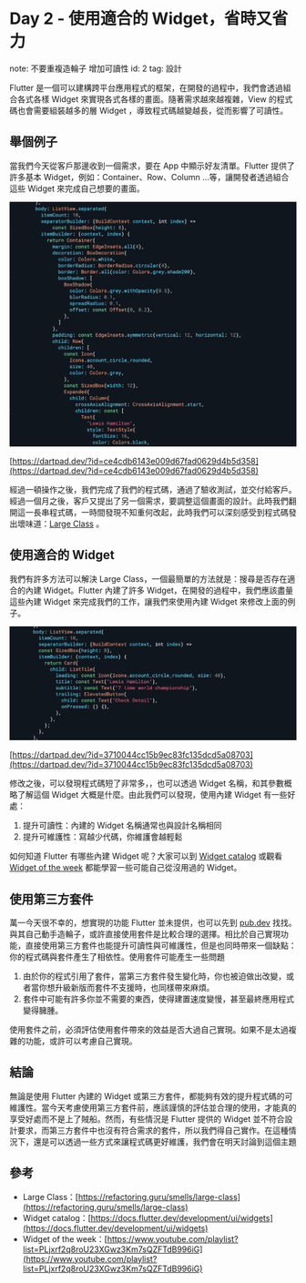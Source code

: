 # Day 2 - 使用適合的 Widget，省時又省力

note: 不要重複造輪子 增加可讀性
id: 2
tag: 設計

Flutter 是一個可以建構跨平台應用程式的框架，在開發的過程中，我們會透過組合各式各樣 Widget 來實現各式各樣的畫面。隨著需求越來越複雜，View 的程式碼也會需要組裝越多的層 Widget ，導致程式碼越變越長，從而影響了可讀性。

## 舉個例子

當我們今天從客戶那邊收到一個需求，要在 App 中顯示好友清單。Flutter 提供了許多基本 Widget，例如：Container、Row、Column …等，讓開發者透過組合這些 Widget 來完成自己想要的畫面。

![截圖 2022-09-16 下午10.38.58.png](Day%202%20-%20%E4%BD%BF%E7%94%A8%E9%81%A9%E5%90%88%E7%9A%84%20Widget%EF%BC%8C%E7%9C%81%E6%99%82%E5%8F%88%E7%9C%81%E5%8A%9B/%25E6%2588%25AA%25E5%259C%2596_2022-09-16_%25E4%25B8%258B%25E5%258D%258810.38.58.png)

[https://dartpad.dev/?id=ce4cdb6143e009d67fad0629d4b5d358](https://dartpad.dev/?id=ce4cdb6143e009d67fad0629d4b5d358)

經過一頓操作之後，我們完成了我們的程式碼，通過了驗收測試，並交付給客戶。經過一個月之後，客戶又提出了另一個需求，要調整這個畫面的設計。此時我們翻開這一長串程式碼，一時間發現不知重何改起，此時我們可以深刻感受到程式碼發出壞味道：[Large Class](https://refactoring.guru/smells/large-class) 。

## 使用適合的 Widget

我們有許多方法可以解決 Large Class，一個最簡單的方法就是：搜尋是否存在適合的內建 Widget。Flutter 內建了許多 Widget，在開發的過程中，我們應該盡量這些內建 Widget 來完成我們的工作，讓我們來使用內建 Widget 來修改上面的例子。

![截圖 2022-09-16 下午10.38.23.png](Day%202%20-%20%E4%BD%BF%E7%94%A8%E9%81%A9%E5%90%88%E7%9A%84%20Widget%EF%BC%8C%E7%9C%81%E6%99%82%E5%8F%88%E7%9C%81%E5%8A%9B/%25E6%2588%25AA%25E5%259C%2596_2022-09-16_%25E4%25B8%258B%25E5%258D%258810.38.23.png)

[https://dartpad.dev/?id=3710044cc15b9ec83fc135dcd5a08703](https://dartpad.dev/?id=3710044cc15b9ec83fc135dcd5a08703)

修改之後，可以發現程式碼短了非常多，，也可以透過 Widget 名稱，和其參數概略了解這個 Widget 大概是什麼。由此我們可以發現，使用內建 Widget 有一些好處：

1. 提升可讀性：內建的 Widget 名稱通常也與設計名稱相同
2. 提升可維護性：寫越少代碼，你維護會越輕鬆

如何知道 Flutter 有哪些內建 Widget 呢？大家可以到 [Widget catalog](https://docs.flutter.dev/development/ui/widgets) 或觀看 [Widget of the week](https://www.youtube.com/playlist?list=PLjxrf2q8roU23XGwz3Km7sQZFTdB996iG) 都能學習一些可能自己從沒用過的 Widget。

## 使用第三方套件

萬一今天很不幸的，想實現的功能 Flutter 並未提供，也可以先到 [pub.dev](http://pub.dev) 找找。與其自己動手造輪子，或許直接使用套件是比較合理的選擇。相比於自己實現功能，直接使用第三方套件也能提升可讀性與可維護性，但是也同時帶來一個缺點：你的程式碼與套件產生了相依性。使用套件可能產生一些問題

1. 由於你的程式引用了套件，當第三方套件發生變化時，你也被迫做出改變，或者當你想升級新版而套件不支援時，也同樣帶來麻煩。
2. 套件中可能有許多你並不需要的東西，使得建置速度變慢，甚至最終應用程式變得臃腫。

使用套件之前，必須評估使用套件帶來的效益是否大過自己實現。如果不是太過複雜的功能，或許可以考慮自己實現。

## 結論

無論是使用 Flutter 內建的 Widget 或第三方套件，都能夠有效的提升程式碼的可維護性。當今天考慮使用第三方套件前，應該謹慎的評估並合理的使用，才能真的享受好處而不是上了賊船。然而，有些情況是 Flutter 提供的 Widget 並不符合設計要求，而第三方套件中也沒有符合需求的套件，所以我們得自己實作。在這種情況下，還是可以透過一些方式來讓程式碼更好維護，我們會在明天討論到這個主題

## 參考

- Large Class：[https://refactoring.guru/smells/large-class](https://refactoring.guru/smells/large-class)
- Widget catalog：[https://docs.flutter.dev/development/ui/widgets](https://docs.flutter.dev/development/ui/widgets)
- Widget of the week：[https://www.youtube.com/playlist?list=PLjxrf2q8roU23XGwz3Km7sQZFTdB996iG](https://www.youtube.com/playlist?list=PLjxrf2q8roU23XGwz3Km7sQZFTdB996iG)